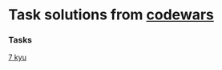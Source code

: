 # Task solutions from [codewars](https://www.codewars.com)

### Tasks

[7 kyu](https://github.com/posadvladimir/codewars/tree/main/7-kyu)